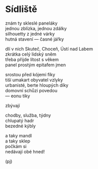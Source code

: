 Sídliště  
========  
  
znám ty skleslé paneláky  
jednou zblízka, jednou zdálky  
silhouetty z jedné várky  
hutná stavení — časné jářky 

dlí v nich Skuteč, Choceň, Ústí nad Labem  
zkrátka celý lidský sněm  
třeba přijde lítost s věkem  
panel prostým epitafem jmen

srostou před kójemi fíky  
tiší umakart obyvatel vzlyky  
urbanisté, berte hloupých díky  
domovní schůzi povedou   
— eonu tiky

zbývají

chodby, služba, týdny  
chlupatý hadr  
bezedné kýbly

a taky mandl  
a taky sklep  
počkám si  
nedávají obé hned!
  
(pj)  
  
